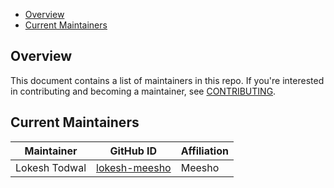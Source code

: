 - [Overview](#overview)
- [Current Maintainers](#current-maintainers)

## Overview

This document contains a list of maintainers in this repo. If you're interested in contributing and becoming a maintainer, see [CONTRIBUTING](CONTRIBUTING.md).

## Current Maintainers

| Maintainer         | GitHub ID                                                 | Affiliation |
| ------------------ | --------------------------------------------------------- | ----------- |
| Lokesh Todwal      | [lokesh-meesho](https://github.com/lokesh-meesho)         | Meesho      |
